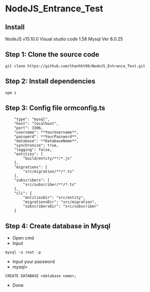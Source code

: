 # NodeJS_Entrance_Test
## Install
NodeJS v15.10.0
Visual studio code 1.58
Mysql Ver 8.0.25

## Step 1: Clone the source code
```
git clone https://github.com/thanhht99/NodeJS_Entrance_Test.git
```

## Step 2: Install dependencies
```
npm i
```

## Step 3: Config file ormconfig.ts
```
    "type": "mysql",
    "host": "localhost",
    "port": 3306,
    "username": **YourUsername**,
    "password": **YourPassword**,
    "database": **DatabaseName**,
    "synchronize": true,
    "logging": false,
    "entities": [
        "build/entity/**/*.js"
    ],
    "migrations": [
        "src/migration/**/*.ts"
    ],
    "subscribers": [
        "src/subscriber/**/*.ts"
    ],
    "cli": {
        "entitiesDir": "src/entity",
        "migrationsDir": "src/migration",
        "subscribersDir": "src/subscriber"
    }
```

## Step 4: Create database in Mysql
* Open cmd
* Input
```
mysql -u root -p
```
* Input your password
* mysql> 
```
CREATE DATABASE <database name>;
```
* Done